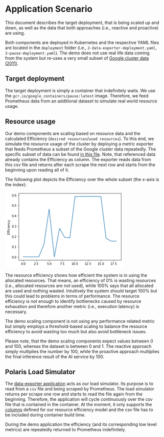 # Application Scenario

This document describes the target deployment, that is being scaled up and down, 
as well as the data that both approaches (i.e., reactive and proactive) are using.

Both components are deployed in Kubernetes and the respective YAML files are located in the `deployment` folder (i.e., `2-data-exporter-deployment.yaml`, `3-pause-deployment.yaml`).
The demo does not use real life data coming from the system but re-uses a very small subset of [Google cluster data (2011)](https://research.google/tools/datasets/cluster-workload-traces/).

## Target deployment

The target deployment is simply a container that indefinitely waits.
We use the `gcr.io/google_containers/pause:latest` image.
Therefore, we feed Prometheus data from an additional dataset to simulate real world resource usage.

## Resource usage

Our demo components are scaling based on resource data and the calculated Efficiency (`desired resources`/`used resources`).
To this end, we simulate the resource usage of the cluster by deploying a metric exporter that feeds Prometheus a subset of the Google cluster data repeatedly.
The specific subset of data can be found [in this file](https://github.com/polaris-slo-cloud/polaris-slo-framework/blob/master/python/exporters/csvreader/data/demo.csv).
Note, that referenced data already contains the Efficiency as column.
The exporter reads data from this csv file and returns after each scrape the next row and starts from the beginning upon reading all of it.

The following plot depicts the Efficiency over the whole subset (the x-axis is the index):

![Image depicting the efficiency](figures/efficiency.png)

The resource efficiency shows how efficient the system is in using the allocated resources.
That means, an efficiency of 0% is wasting resources (i.e., allocated resources are not used), while 100% says that all allocated are used and nothing wasted.
Intuitively the system should target 100% but this could lead to problems in terms of performance.
The resource efficiency is not enough to identify bottlenecks caused by resource exhaustion and therefore another metric (i.e., execution latency) is necessary.

The demo scaling component is not using any performance related metric but simply employs a threshold-based scaling to balance the resource efficiency to avoid wasting too much but also avoid bottleneck issues.

Please note, that the demo scaling components expect values between 0 and 100, whereas the dataset is between 0 and 1.
The reactive approach simply multiplies the number by 100, while the proactive approach multiplies the final inference result of the AI service by 100.


## Polaris Load Simulator

The [data-exporter application](https://github.com/polaris-slo-cloud/polaris-slo-framework/tree/master/python/exporters/csvreader/exporter) acts as our load simulator.
Its purpose is to read from a `csv` file and being scraped by Prometheus.
The load simulator returns per scrape one row and starts to read the file again from the beginning.
Therefore, the application will cycle continuously over the csv file that is contained in the container.
At the moment, it only supports the [columns](https://github.com/polaris-slo-cloud/polaris-slo-framework/blob/master/python/exporters/csvreader/exporter/csvreader.py#L114) defined for our resource efficiency model and the csv file has to be included during container build time.

During the demo application the efficiency (and its corresponding low level metrics) are repeatedly returned to Prometheus indefinitely.
